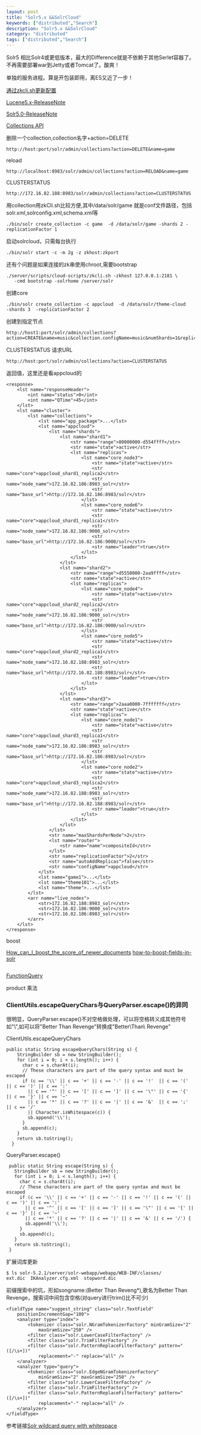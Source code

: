 ```yaml
---
layout: post
title: "Solr5.x &&SolrCloud"
keywords: ["distributed","Search"]
description: "Solr5.x &&SolrCloud"
category: "distributed"
tags: ["distributed","Search"]
---
```

Solr5 相比Solr4或更低版本，最大的Difference就是不依赖于其他Serlet容器了。不再需要部署war到Jetty或者Tomcat了。酸爽！

单独的服务进程。算是开包装即用，离ES又近了一步！

[通过zkcli.sh更新配置](https://cwiki.apache.org/confluence/display/solr/Command+Line+Utilities)

[Lucene5.x-ReleaseNote](https://wiki.apache.org/lucene-java/ReleaseNote50)

[Solr5.0-ReleaseNote](http://wiki.apache.org/solr/ReleaseNote50)
 
[Collections API](https://cwiki.apache.org/confluence/display/solr/Collections+API)
 
删除一个collection,collection名字+action=DELETE

```
http://host:port/solr/admin/collections?action=DELETE&name=game
```

reload

```
http://localhost:8983/solr/admin/collections?action=RELOAD&name=game
```

CLUSTERSTATUS

```
http://172.16.82.188:8983/solr/admin/collections?action=CLUSTERSTATUS
```

用collection用zkCli.sh比较方便,其中/data/solr/game 就是conf文件路径，包括solr.xml,solrconfig.xml,schema.xml等

```
./bin/solr create_collection -c game  -d /data/solr/game -shards 2 -replicationFactor 1
```

启动solrcloud，只需每台执行

```
./bin/solr start -c -m 2g -z zkhost:zkport
```


还有个问题是如果连接的zk串使用chroot,需要bootstrap


```
./server/scripts/cloud-scripts/zkcli.sh -zkhost 127.0.0.1:2181 \
   -cmd bootstrap -solrhome /server/solr
```

创建core

```
./bin/solr create_collection -c appcloud  -d /data/solr/theme-cloud   -shards 3  -replicationFactor 2
```

创建到指定节点

```
http://host1:port/solr/admin/collections?action=CREATE&name=music&collection.configName=music&numShards=1&replicationFactor=2&maxShardsPerNode=1&createNodeSet=host2:8080_solr,host3:8080_solr
```
CLUSTERSTATUS
请求URL

```
http://host:port/solr/admin/collections?action=CLUSTERSTATUS
```

返回值，这里还是看appcloud的

```
<response>
    <lst name="responseHeader">
        <int name="status">0</int>
        <int name="QTime">45</int>
    </lst>
    <lst name="cluster">
        <lst name="collections">
            <lst name="app_package">...</lst>
            <lst name="appcloud">
                <lst name="shards">
                    <lst name="shard1">
                        <str name="range">80000000-d554ffff</str>
                        <str name="state">active</str>
                        <lst name="replicas">
                            <lst name="core_node3">
                                <str name="state">active</str>
                                <str name="core">appcloud_shard1_replica2</str>
                                <str name="node_name">172.16.82.186:8983_solr</str>
                                <str name="base_url">http://172.16.82.186:8983/solr</str>
                            </lst>
                            <lst name="core_node6">
                                <str name="state">active</str>
                                <str name="core">appcloud_shard1_replica1</str>
                                <str name="node_name">172.16.82.186:9000_solr</str>
                                <str name="base_url">http://172.16.82.186:9000/solr</str>
                                <str name="leader">true</str>
                            </lst>
                        </lst>
                    </lst>
                    <lst name="shard2">
                        <str name="range">d5550000-2aa9ffff</str>
                        <str name="state">active</str>
                        <lst name="replicas">
                            <lst name="core_node4">
                                <str name="state">active</str>
                                <str name="core">appcloud_shard2_replica2</str>
                                <str name="node_name">172.16.82.186:9000_solr</str>
                                <str name="base_url">http://172.16.82.186:9000/solr</str>
                            </lst>
                            <lst name="core_node5">
                                <str name="state">active</str>
                                <str name="core">appcloud_shard2_replica1</str>
                                <str name="node_name">172.16.82.188:8983_solr</str>
                                <str name="base_url">http://172.16.82.188:8983/solr</str>
                                <str name="leader">true</str>
                            </lst>
                        </lst>
                    </lst>
                    <lst name="shard3">
                        <str name="range">2aaa0000-7fffffff</str>
                        <str name="state">active</str>
                        <lst name="replicas">
                            <lst name="core_node1">
                                <str name="state">active</str>
                                <str name="core">appcloud_shard3_replica1</str>
                                <str name="node_name">172.16.82.186:8983_solr</str>
                                <str name="base_url">http://172.16.82.186:8983/solr</str>
                            </lst>
                            <lst name="core_node2">
                                <str name="state">active</str>
                                <str name="core">appcloud_shard3_replica2</str>
                                <str name="node_name">172.16.82.188:8983_solr</str>
                                <str name="base_url">http://172.16.82.188:8983/solr</str>
                                <str name="leader">true</str>
                            </lst>
                        </lst>
                    </lst>
                </lst>
                <str name="maxShardsPerNode">2</str>
                <lst name="router">
                    <str name="name">compositeId</str>
                </lst>
                <str name="replicationFactor">2</str>
                <str name="autoAddReplicas">false</str>
                <str name="configName">appcloud</str>
            </lst>
            <lst name="game1">...</lst>
            <lst name="theme101">...</lst>
            <lst name="theme">...</lst>
        </lst>
        <arr name="live_nodes">
            <str>172.16.82.188:8983_solr</str>
            <str>172.16.82.186:9000_solr</str>
            <str>172.16.82.186:8983_solr</str>
        </arr>
    </lst>
</response>
```

boost

[How_can_I_boost_the_score_of_newer_documents](http://wiki.apache.org/solr/SolrRelevancyFAQ#How_can_I_boost_the_score_of_newer_documents)
[how-to-boost-fields-in-solr](http://stackoverflow.com/questions/7701671/how-to-boost-fields-in-solr)

```

```

[FunctionQuery](http://wiki.apache.org/solr/FunctionQuery/)

product 乘法


### ClientUtils.escapeQueryChars与QueryParser.escape()的异同

很明显，QueryParser.escape()不对空格做处理，可以将空格转义成其他符号如"\\",如可以将"Better Than Revenge"转换成"Better\Than\ Revenge"

ClientUtils.escapeQueryChars

```
public static String escapeQueryChars(String s) {
    StringBuilder sb = new StringBuilder();
    for (int i = 0; i < s.length(); i++) {
      char c = s.charAt(i);
      // These characters are part of the query syntax and must be escaped
      if (c == '\\' || c == '+' || c == '-' || c == '!'  || c == '(' || c == ')' || c == ':'
        || c == '^' || c == '[' || c == ']' || c == '\"' || c == '{' || c == '}' || c == '~'
        || c == '*' || c == '?' || c == '|' || c == '&'  || c == ';' || c == '/'
        || Character.isWhitespace(c)) {
        sb.append('\\');
      }
      sb.append(c);
    }
    return sb.toString();
  }

```
QueryParser.escape()

```
 public static String escape(String s) {
   StringBuilder sb = new StringBuilder();
   for (int i = 0; i < s.length(); i++) {
     char c = s.charAt(i);
     // These characters are part of the query syntax and must be escaped
     if (c == '\\' || c == '+' || c == '-' || c == '!' || c == '(' || c == ')' || c == ':'
       || c == '^' || c == '[' || c == ']' || c == '\"' || c == '{' || c == '}' || c == '~'
       || c == '*' || c == '?' || c == '|' || c == '&' || c == '/') {
       sb.append('\\');
     }
     sb.append(c);
   }
   return sb.toString();
 }
```

扩展词库更新

```
$ ls solr-5.2.1/server/solr-webapp/webapp/WEB-INF/classes/
ext.dic  IKAnalyzer.cfg.xml  stopword.dic
```

前缀搜索中的坑，形如songname:(Better Than Reveng*),歌名为Better Than Revenge，搜索词中间包含空格(对query进行trim()比不可少)

```
<fieldType name="suggest_string" class="solr.TextField"
	positionIncrementGap="100">
	<analyzer type="index">
		<tokenizer class="solr.NGramTokenizerFactory" minGramSize="2"
			maxGramSize="250" />
		<filter class="solr.LowerCaseFilterFactory" />
		<filter class="solr.TrimFilterFactory" />
		<filter class="solr.PatternReplaceFilterFactory" pattern="([/\s+])"
			replacement="-" replace="all" />
	</analyzer>
	<analyzer type="query">
		<tokenizer class="solr.EdgeNGramTokenizerFactory"
			minGramSize="2" maxGramSize="250" />
		<filter class="solr.LowerCaseFilterFactory" />
		<filter class="solr.TrimFilterFactory" />
		<filter class="solr.PatternReplaceFilterFactory" pattern="([/\s+])"
			replacement="-" replace="all" />
	</analyzer>
</fieldType>
```

参考链接[Solr wildcard query with whitespace](http://stackoverflow.com/questions/10023133/solr-wildcard-query-with-whitespace)





